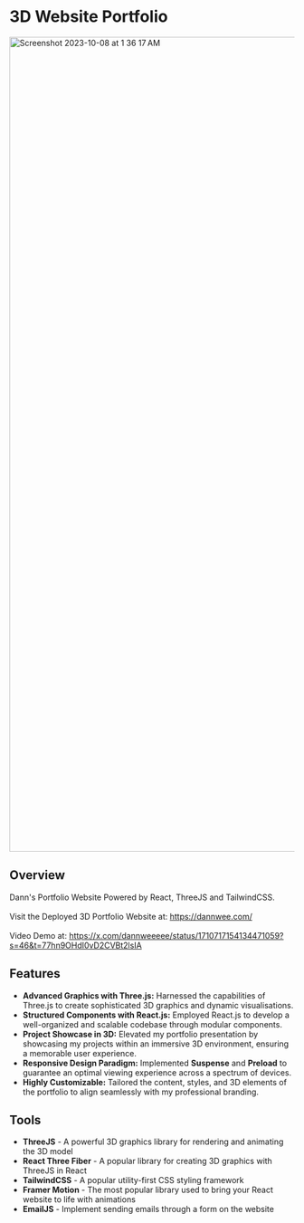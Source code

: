 # 3D Website Portfolio
<img width="1440" alt="Screenshot 2023-10-08 at 1 36 17 AM" src="https://github.com/dannweeeee/MyPortfolio/assets/42776950/154087a3-5764-4e3a-8f30-44ce2d26330f">

## Overview

Dann's Portfolio Website Powered by React, ThreeJS and TailwindCSS. <br>
<br>
Visit the Deployed 3D Portfolio Website at: https://dannwee.com/ <br />
<br />
Video Demo at: https://x.com/dannweeeee/status/1710717154134471059?s=46&t=77hn9OHdI0vD2CVBt2lsIA

## Features

- **Advanced Graphics with Three.js:** Harnessed the capabilities of Three.js to create sophisticated 3D graphics and dynamic visualisations.
- **Structured Components with React.js:** Employed React.js to develop a well-organized and scalable codebase through modular components.
- **Project Showcase in 3D:** Elevated my portfolio presentation by showcasing my projects within an immersive 3D environment, ensuring a memorable user experience.
- **Responsive Design Paradigm:** Implemented **Suspense** and **Preload** to guarantee an optimal viewing experience across a spectrum of devices.
- **Highly Customizable:** Tailored the content, styles, and 3D elements of the portfolio to align seamlessly with my professional branding.

## Tools
* **ThreeJS** - A powerful 3D graphics library for rendering and animating the 3D model <br>
* **React Three Fiber** - A popular library for creating 3D graphics with ThreeJS in React <br>
* **TailwindCSS** - A popular utility-first CSS styling framework <br>
* **Framer Motion** - The most popular library used to bring your React website to life with animations <br>
* **EmailJS** - Implement sending emails through a form on the website <br>
